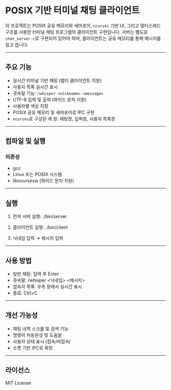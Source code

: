 # POSIX 기반 터미널 채팅 클라이언트

이 프로젝트는 POSIX 공유 메모리와 세마포어, `ncurses` 기반 UI, 그리고 멀티스레드 구조를 사용한 터미널 채팅 프로그램의 클라이언트 구현입니다.
서버는 별도로 `chat_server.c`로 구현되어 있어야 하며, 클라이언트는 공유 메모리를 통해 메시지를 읽고 씁니다.

---

## 주요 기능

* 실시간 터미널 기반 채팅 (멀티 클라이언트 지원)
* 사용자 목록 실시간 표시
* 귓속말 기능: `/whisper <nickname> <message>`
* UTF-8 입력 및 출력 (와이드 문자 지원)
* 사용자별 색상 지정
* POSIX 공유 메모리 및 세마포어로 IPC 구현
* `ncurses`로 구성된 세 창: 채팅창, 입력창, 사용자 목록창

---

## 컴파일 및 실행

### 의존성

* gcc
* Linux 또는 POSIX 시스템
* libncursesw (와이드 문자 지원)

---

## 실행

1. 먼저 서버 실행:
   ./bin/server

2. 클라이언트 실행:
   ./bin/client

3. 닉네임 입력 → 메시지 입력

---

## 사용 방법

* 일반 채팅: 입력 후 Enter
* 귓속말:
  /whisper <닉네임> <메시지>
* 접속자 목록: 우측 창에서 실시간 표시
* 종료: Ctrl+C

---

## 개선 가능성

* 채팅 내역 스크롤 및 검색 기능
* 명령어 자동완성 및 도움말
* 사용자 상태 표시 (접속/비접속)
* 소켓 기반 IPC로 확장

---

## 라이선스

MIT License

